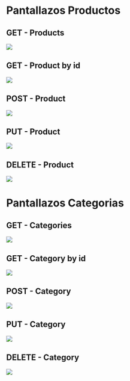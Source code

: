 # Pantallazos Productos
## GET - Products
<img src="https://res.cloudinary.com/dzxhdnqm4/image/upload/v1684826119/productos/get-products_zfelkp.png">

## GET - Product by id
<img src="https://res.cloudinary.com/dzxhdnqm4/image/upload/v1684826119/productos/get-product-id_io6yq8.png">

## POST - Product
<img src="https://res.cloudinary.com/dzxhdnqm4/image/upload/v1684826119/productos/post-product_nwendy.png">

## PUT - Product
<img src="https://res.cloudinary.com/dzxhdnqm4/image/upload/v1684826120/productos/put-product_p7imho.png">

## DELETE - Product
<img src="https://res.cloudinary.com/dzxhdnqm4/image/upload/v1684826119/productos/delete-product_krhwxp.png">


# Pantallazos Categorias
## GET - Categories
<img src="https://res.cloudinary.com/dzxhdnqm4/image/upload/v1684826115/categorias/get-categories_nfzd3u.png">

## GET - Category by id
<img src="https://res.cloudinary.com/dzxhdnqm4/image/upload/v1684826115/categorias/get-categories-id_ygwf04.png">

## POST - Category
<img src="https://res.cloudinary.com/dzxhdnqm4/image/upload/v1684826115/categorias/post-category_ed4rhy.png">

## PUT - Category
<img src="https://res.cloudinary.com/dzxhdnqm4/image/upload/v1684826115/categorias/update-categort_xdbcnh.png">

## DELETE - Category
<img src="https://res.cloudinary.com/dzxhdnqm4/image/upload/v1684826115/categorias/delete-category_uxrnum.png">



